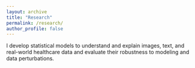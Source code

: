 ```yaml
---
layout: archive
title: "Research"
permalink: /research/
author_profile: false
---
```


I develop statistical models to understand and explain images, text, and real-world healthcare data and evaluate their robustness to modeling and data perturbations.
